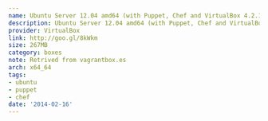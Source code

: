 ```yaml
---
name: Ubuntu Server 12.04 amd64 (with Puppet, Chef and VirtualBox 4.2.1)
description: Ubuntu Server 12.04 amd64 (with Puppet, Chef and VirtualBox 4.2.1)
provider: VirtualBox
link: http://goo.gl/8kWkm
size: 267MB
category: boxes
note: Retrived from vagrantbox.es
arch: x64_64
tags:
- ubuntu
- puppet
- chef
date: '2014-02-16'
---
```

